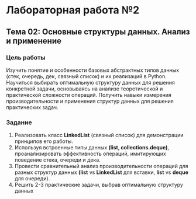 # Лабораторная работа №2
## Тема 02: Основные структуры данных. Анализ и применение

### Цель работы
Изучить понятие и особенности базовых абстрактных типов данных (стек, очередь, дек, связный список) и их реализаций в Python. 
Научиться выбирать оптимальную структуру данных для решения конкретной задачи, основываясь на анализе теоретической и практической сложности операций. 
Получить навыки измерения производительности и применения структур данных для решения практических задач.


### Задание
1. Реализовать класс **LinkedList** (связный список) для демонстрации принципов его работы.
2. Используя встроенные типы данных **(list, collections.deque)**, проанализировать эффективность операций, имитирующих поведение стека, очереди и дека.
3. Провести сравнительный анализ производительности операций для разных структур данных **(list** vs **LinkedList** для вставки, **list** vs **deque** для очереди).
4. Решить 2-3 практические задачи, выбрав оптимальную структуру данных